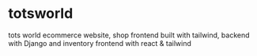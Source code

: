 # totsworld
tots world ecommerce website, shop frontend built with tailwind, backend with Django and inventory frontend with react &amp; tailwind
